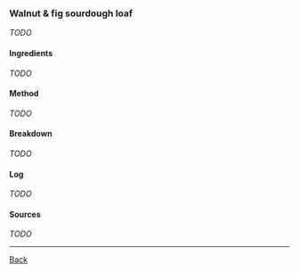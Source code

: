 ### Walnut & fig sourdough loaf

_TODO_

#### Ingredients

_TODO_

#### Method

_TODO_

#### Breakdown

_TODO_

#### Log

_TODO_

#### Sources

_TODO_

<hr/>

[Back](../README.md)

